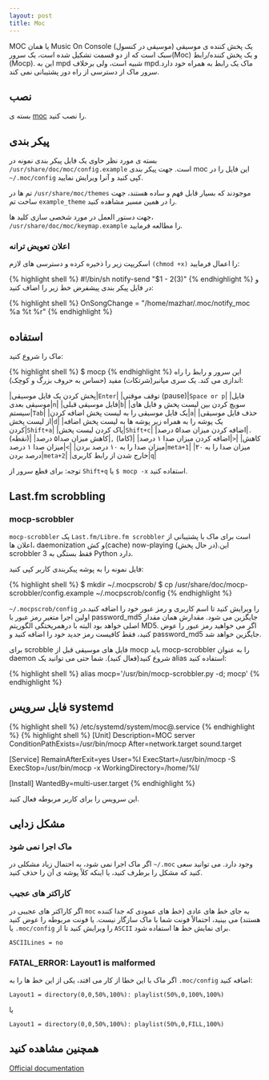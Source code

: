 ```yaml
---
layout: post
title: Moc
---
```


MOC یا همان Music On Console (موسیقی در کنسول) یک پخش کننده ی موسیقی سبک است که از دو قسمت تشکیل شده است، یک سرور(Moc) و یک پخش کننده/رابط (Mocp). این به mpd شبیه است، ولی برخلاف mpdماک یک رابط به همراه خود دارد. سرور ماک از دسترسی از راه دور پشتیبانی نمی کند.

## نصب
بسته ی [moc](https://www.archlinux.org/packages/?name=moc) را نصب کنید.

## پیکر بندی
بسته ی مورد نظر حاوی یک فایل پیکر بندی نمونه در ‎`/usr/share/doc/moc/config.example`‎ است. جهت پیکر بندی moc این فایل را در ‎`~/.moc/config`‎ کپی کنید و آنرا ویرایش نمایید.

تم ها در `‎/usr/share/moc/themes‎` موجودند که بسیار قابل فهم و ساده هستند، جهت ساخت تم `example_theme` را در همین مسیر مشاهده کنید.

جهت دستور العمل در مورد شخصی سازی کلید ها، ‎`/usr/share/doc/moc/keymap.example`‎ را مطالعه فرمایید.


### اعلان تعویض ترانه
اسکریپت زیر را ذخیره کرده و دسترسی های لازم `(chmod +x)` را اعمال فرمایید:

{% highlight shell %}
#!/bin/sh
notify-send "$1 - $2 ($3)"
{% endhighlight %}
و در فایل پیکر بندی پیشفرض خط زیر را اضاف کنید:

{% highlight shell %}
OnSongChange = "/home/mazhar/.moc/notify_moc %a %t %r"
{% endhighlight %}

## استفاده
ماک را شروع کنید:

{% highlight shell %}
 $ mocp
{% endhighlight %}
این سرور و رابط را راه اندازی می کند. یک سری میانبر(شرتکات) مفید (حساس به حروف بزرگ و کوچک):

|پخش کردن یک فایل موسیقی|`Enter‎`|
|توقف موقتی (pause)|`‎Space‎ or ‎p‎`|
|فایل موسیقی بعدی|`n`|
|فایل موسیقی قبلی|‎`b`‎|
|سویچ کردن بین لیست پخش و فایل های سیستم|`Tab‎`|
|یک فایل موسیقی را به لیست پخش اضافه کردن|`a`|
|حذف فایل موسیقی از لیست پخش|`d`|
|یک پوشه را به همراه زیر پوشه ها به لیست پخش اضافه کردن|`Shift+a‎`|
|پاک کردن لیست پخش|`Shift+c‎`|
|اضافه کردن میزان صدا۵ درصد|‎`.‎` (نقطه)|
|کاهش میزان صدا۵ درصد|‎`,`‎ (کاما)|
|اضافه کردن میزان صدا ۱ درصد|`>‎`|
|کاهش میزان صدا ۱ درصد|`<‎`|
|میزان صدا را به ۱۰ درصد بردن|`meta+1‎`|
|میزان صدا را به ۲۰ درصد بردن|`meta+2‎`|
|خارج شدن از رابط کاربری|`q`|

توجه: برای قطع سرور از `‎Shift+q‎` یا ‎`$ mocp -x`‎ استفاده کنید.

## Last.fm scrobbling
### mocp-scrobbler
`mocp-scrobbler` یک `Last.fm/Libre.fm scrobbler` است برای ماک با پشتیبانی از اعلان ها، daemonization و کش(cache) now-playing (در حال پخش).این scrobbler فقط بستگی به 3 Python دارد.

فایل نمونه را به پوشه پیکربندی کاربر کپی کنید:

{% highlight shell %}
$ mkdir ~/.mocpscrob/
$ cp /usr/share/doc/mocp-scrobbler/config.example  ~/.mocpscrob/config
{% endhighlight %}

‎`~/.mocpscrob/config‎` را ویرایش کنید تا اسم کاربری و رمز عبور خود را اضافه کنید.در اولین اجرا متغیر رمز عبور با ‎password_md5‎ جایگزین می شود. مقدارش همان مقدار اصلی خواهد بود البته با درهمریختگی الگوریتم MD5. اگر می خواهید رمز عبور را عوض کنید، فقط کافیست رمز جدید خود را اضافه کنید و ‎password_md5‎ جایگزین خواهد شد.

برای scrobble فایل های موسیقی قبل از mocp باید mocp-scrobbler را به عنوان daemon شروع کنید(فعال کنید). شما حتی می توانید یک alias استفاده کنید:

{% highlight shell %}
alias mocp='/usr/bin/mocp-scrobbler.py -d; mocp'
{% endhighlight %}



## فایل سرویس systemd
{% highlight shell %}
/etc/systemd/system/moc@.service
{% endhighlight %}
{% highlight shell %}
[Unit]
Description=MOC server
ConditionPathExists=/usr/bin/mocp
After=network.target sound.target


[Service]
RemainAfterExit=yes
User=%I
ExecStart=/usr/bin/mocp -S
ExecStop=/usr/bin/mocp -x
WorkingDirectory=/home/%I/

[Install]
WantedBy=multi-user.target
{% endhighlight %}

این سرویس را برای کاربر مربوطه فعال کنید.

## مشکل زدایی
### ماک اجرا نمی شود
اگر ماک اجرا نمی شود، به احتمال زیاد مشکلی در ‎`~/.moc`‎ وجود دارد. می توانید سعی کنید که مشکل را برطرف کنید، یا اینکه کلاً پوشه ی آن را حذف کنید.

### کاراکتر های عجیب
اگر کاراکتر های عجیبی در `moc` به جای خط های عادی (خط های عمودی که جدا کننده هستند) می بینید، احتمالاً فونت شما با ماک سازگار نیست. یا فونت مربوطه را عوض کنید یا `‎.moc/config‎` را ویرایش کنید تا از `ASCII` برای نمایش خط ها استفاده شود.

```
ASCIILines = no
```
### FATAL_ERROR: Layout1 is malformed
اگر ماک با این خطا از کار می افتد، یکی از این خط ها را به ‎`.moc/config`‎ اضافه کنید:

```
Layout1 = directory(0,0,50%,100%): playlist(50%,0,100%,100%)
```
یا
```
Layout1 = directory(0,0,50%,100%): playlist(50%,0,FILL,100%)
```

## همچنین مشاهده کنید
[Official documentation](http://moc.daper.net/documentation)

